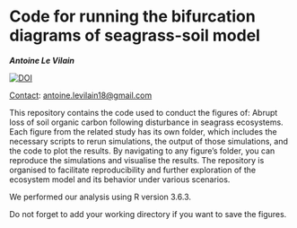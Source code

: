 Code for running the bifurcation diagrams of seagrass-soil model
==============

***Antoine Le Vilain***

[![DOI](https://zenodo.org/badge/DOI/10.5281/zenodo.13936912.svg)](https://doi.org/10.5281/zenodo.13936912)

<ins>Contact</ins>: antoine.levilain18@gmail.com

This repository contains the code used to conduct the figures of: Abrupt loss of soil organic carbon following disturbance in seagrass ecosystems. Each figure from the related study has its own folder, which includes the necessary scripts to rerun simulations, the output of those simulations, and the code to plot the results. By navigating to any figure’s folder, you can reproduce the simulations and visualise the results. The repository is organised to facilitate reproducibility and further exploration of the ecosystem model and its behavior under various scenarios.

We performed our analysis using R version 3.6.3.

Do not forget to add your working directory if you want to save the figures.
